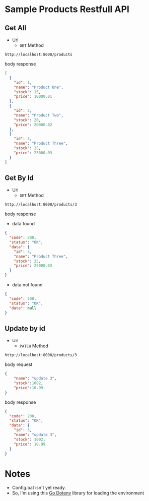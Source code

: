 # Sample Products Restfull API

## Get All

* Url
    - `GET` Method             
```http request
http://localhost:8000/products
```

body response
```json
[
  {
    "id": 1,
    "name": "Product One",
    "stock": 15,
    "price": 10000.01
  },
  {
    "id": 2,
    "name": "Product Two",
    "stock": 20,
    "price": 20000.02
  },
  {
    "id": 3,
    "name": "Product Three",
    "stock": 25,
    "price": 25000.03
  }
]
```

## Get By Id
* Url
  - `GET` Method
```http request
http://localhost:8000/products/3
```

body response

 - data found
```json
{
  "code": 200,
  "status": "OK",
  "data": {
    "id": 3,
    "name": "Product Three",
    "stock": 25,
    "price": 25000.03
  }
}
```
  - data not found
```json
{
  "code": 200,
  "status": "OK",
  "data": null
}
```

## Update by id
* Url
  - `PATCH` Method
```http request
http://localhost:8000/products/3
```

body request
```json
{
    "name": "update 3",
    "stock":1002,
    "price":10.99
}
```
body response
```json
{
  "code": 200,
  "status": "OK",
  "data": {
    "id": 3,
    "name": "update 3",
    "stock": 1002,
    "price": 10.99
  }
}
```


# Notes

- Config.bat isn't yet ready. 
- So, I'm using this <a href="https://github.com/joho/godotenv">Go Dotenv</a> library for loading the environment

